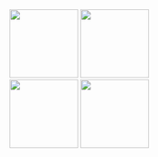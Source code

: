 <div>
    <img height="120px" src="https://github-readme-stats.vercel.app/api?username=binaryp&theme=github&show_icons=true&locale=cn&count_private=true&include_all_commits=true&hide=prs,issues" alt="" />
    <img height="120px" src="https://github-readme-stats.vercel.app/api/top-langs/?username=binaryp&layout=compact&locale=cn&theme=github" alt="" />
</div>
<div>
    <img height="120px" src="https://github-readme-stats.vercel.app/api?username=binaryp&theme=github&show_icons=true&locale=cn&count_private=true&include_all_commits=true&hide=prs,issues" alt="" />
    <img height="120px" src="https://github-readme-stats.vercel.app/api/top-langs/?username=binaryp&layout=compact&locale=cn&theme=github" alt="" />
</div>
